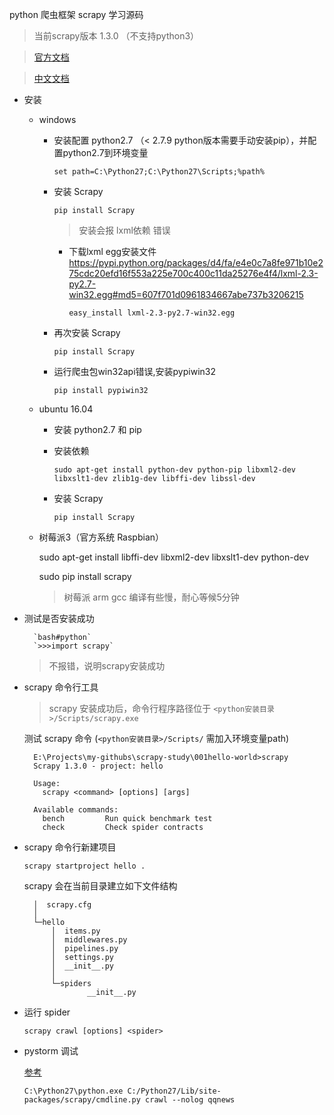 python 爬虫框架 scrapy 学习源码

> 当前scrapy版本 1.3.0 （不支持python3）

> [官方文档](https://doc.scrapy.org/en/1.3)

> [中文文档](http://scrapy-chs.readthedocs.io/zh_CN/0.24/index.html)

- 安装
    
    - windows
        
        - 安装配置 python2.7 （< 2.7.9 python版本需要手动安装pip），并配置python2.7到环境变量
        
            `set path=C:\Python27;C:\Python27\Scripts;%path%`
        
        - 安装 Scrapy
            
            `pip install Scrapy`
        
            > 安装会报 lxml依赖 错误
            
            - 下载lxml egg安装文件 https://pypi.python.org/packages/d4/fa/e4e0c7a8fe971b10e275cdc20efd16f553a225e700c400c11da25276e4f4/lxml-2.3-py2.7-win32.egg#md5=607f701d0961834667abe737b3206215
            
                `easy_install lxml-2.3-py2.7-win32.egg`
        - 再次安装 Scrapy
        
            `pip install Scrapy`
            
        - 运行爬虫包win32api错误,安装pypiwin32
        
            `pip install pypiwin32`
       
    - ubuntu 16.04 
    
        - 安装 python2.7 和 pip
        
        - 安装依赖
        
            `sudo apt-get install python-dev python-pip libxml2-dev libxslt1-dev zlib1g-dev libffi-dev libssl-dev`
        
        - 安装 Scrapy
            
            `pip install Scrapy`
    
    - 树莓派3（官方系统 Raspbian）
    
        sudo apt-get install libffi-dev libxml2-dev libxslt1-dev python-dev
        
        sudo pip install scrapy
        
      > 树莓派 arm gcc 编译有些慢，耐心等候5分钟

- 测试是否安装成功
        
        `bash#python`
        `>>>import scrapy`
        
    > 不报错，说明scrapy安装成功
    

- scrapy 命令行工具

    > scrapy 安装成功后，命令行程序路径位于 `<python安装目录>/Scripts/scrapy.exe`
    
    测试 scrapy 命令 (`<python安装目录>/Scripts/` 需加入环境变量path)

        E:\Projects\my-githubs\scrapy-study\001hello-world>scrapy
        Scrapy 1.3.0 - project: hello
        
        Usage:
          scrapy <command> [options] [args]
        
        Available commands:
          bench         Run quick benchmark test
          check         Check spider contracts

- scrapy 命令行新建项目

    `scrapy startproject hello .`
    
    scrapy 会在当前目录建立如下文件结构
    
        │  scrapy.cfg
        │
        └─hello
            │  items.py
            │  middlewares.py
            │  pipelines.py
            │  settings.py
            │  __init__.py
            │
            └─spiders
                    __init__.py
    
- 运行 spider
    
    `scrapy crawl [options] <spider>`
    

- pystorm 调试

    [参考](http://www.07net01.com/2015/08/904875.html)
    
    `C:\Python27\python.exe C:/Python27/Lib/site-packages/scrapy/cmdline.py crawl --nolog qqnews`          